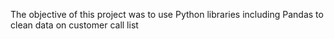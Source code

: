 The objective of this project was to use Python libraries including Pandas to clean data on customer call list 
